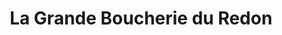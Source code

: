 ---
title: "La Grande Boucherie du Redon"
url: /marseille/la-grande-boucherie-du-redon/
shop: boucherie
---